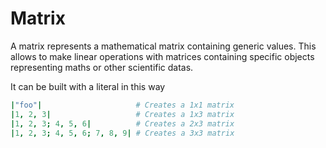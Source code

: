 # Matrix

A matrix represents a mathematical matrix containing generic values. This allows to make linear operations with matrices
containing specific objects representing maths or other scientific datas.
 
It can be built with a literal in this way

```CoffeeScript
|"foo"|                     # Creates a 1x1 matrix
|1, 2, 3|                   # Creates a 1x3 matrix
|1, 2, 3; 4, 5, 6|          # Creates a 2x3 matrix
|1, 2, 3; 4, 5, 6; 7, 8, 9| # Creates a 3x3 matrix
```

